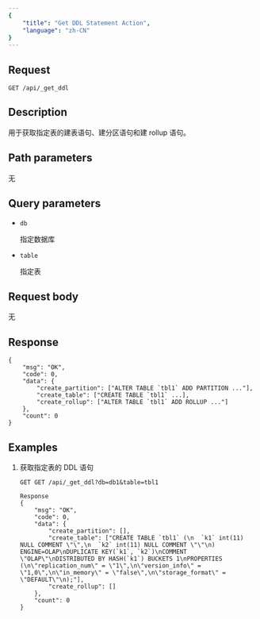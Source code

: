 ```yaml
---
{
    "title": "Get DDL Statement Action",
    "language": "zh-CN"
}
---
```


## Request

`GET /api/_get_ddl`

## Description

用于获取指定表的建表语句、建分区语句和建 rollup 语句。
    
## Path parameters

无

## Query parameters

* `db`

    指定数据库

* `table`
    
    指定表

## Request body

无

## Response

```
{
	"msg": "OK",
	"code": 0,
	"data": {
		"create_partition": ["ALTER TABLE `tbl1` ADD PARTITION ..."],
		"create_table": ["CREATE TABLE `tbl1` ...],
		"create_rollup": ["ALTER TABLE `tbl1` ADD ROLLUP ..."]
	},
	"count": 0
}
```
    
## Examples

1. 获取指定表的 DDL 语句

    ```
    GET GET /api/_get_ddl?db=db1&table=tbl1
    
    Response
    {
    	"msg": "OK",
    	"code": 0,
    	"data": {
    		"create_partition": [],
    		"create_table": ["CREATE TABLE `tbl1` (\n  `k1` int(11) NULL COMMENT \"\",\n  `k2` int(11) NULL COMMENT \"\"\n) ENGINE=OLAP\nDUPLICATE KEY(`k1`, `k2`)\nCOMMENT \"OLAP\"\nDISTRIBUTED BY HASH(`k1`) BUCKETS 1\nPROPERTIES (\n\"replication_num\" = \"1\",\n\"version_info\" = \"1,0\",\n\"in_memory\" = \"false\",\n\"storage_format\" = \"DEFAULT\"\n);"],
    		"create_rollup": []
    	},
    	"count": 0
    }
    ```




